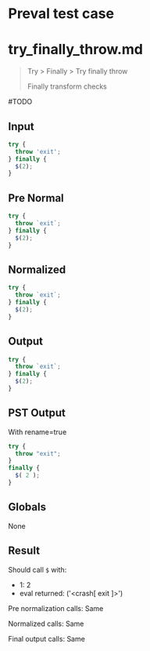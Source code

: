 # Preval test case

# try_finally_throw.md

> Try > Finally > Try finally throw
>
> Finally transform checks

#TODO

## Input

`````js filename=intro
try {
  throw 'exit';
} finally {
  $(2);
}
`````

## Pre Normal

`````js filename=intro
try {
  throw `exit`;
} finally {
  $(2);
}
`````

## Normalized

`````js filename=intro
try {
  throw `exit`;
} finally {
  $(2);
}
`````

## Output

`````js filename=intro
try {
  throw `exit`;
} finally {
  $(2);
}
`````

## PST Output

With rename=true

`````js filename=intro
try {
  throw "exit";
}
finally {
  $( 2 );
}
`````

## Globals

None

## Result

Should call `$` with:
 - 1: 2
 - eval returned: ('<crash[ exit ]>')

Pre normalization calls: Same

Normalized calls: Same

Final output calls: Same
